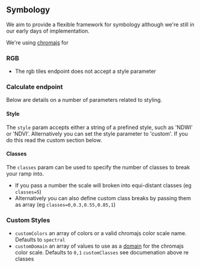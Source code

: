 ## Symbology
We aim to provide a flexible framework for symbology although we're still in our early days of implementation.

We're using [chromajs](http://gka.github.io/chroma.js) for 

### RGB
- The rgb tiles endpoint does not accept a style parameter

### Calculate endpoint
Below are details on a number of parameters related to styling.

#### Style
The `style` param accepts either a string of a prefined style, such as 'NDWI' or 'NDVI'. Alternatively you can set the style parameter to 'custom'. If you do this read the custom section below.

#### Classes
The `classes` param can be used to specify the number of classes to break your ramp into. 
- If you pass a number the scale will broken into equi-distant classes (eg `classes=5`)
- Alternatively you can also define custom class breaks by passing them as array (eg `classes=0,0.3,0.55,0.85,1`)

### Custom Styles
- `customColors` an array of colors or a valid chromajs color scale name. Defaults to `spectral`
- `customDomain` an array of values to use as a [domain](http://gka.github.io/chroma.js/#scale-domain) for the chromajs color scale. Defaults to `0,1`
`customClasses` see documenation above re classes 

